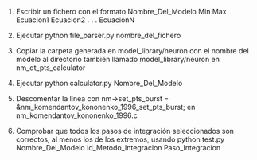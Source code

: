 1) Escribir un fichero con el formato
Nombre_Del_Modelo Min Max
Ecuacion1
Ecuacion2
.
.
.
EcuacionN

2) Ejecutar python file_parser.py nombre_del_fichero

3) Copiar la carpeta generada en model_library/neuron con el nombre del modelo al directorio también llamado model_library/neuron en nm_dt_pts_calculator

4) Ejecutar python calculator.py Nombre_Del_Modelo

5) Descomentar la línea con nm->set_pts_burst = &nm_komendantov_kononenko_1996_set_pts_burst; en nm_komendantov_kononenko_1996.c

6) Comprobar que todos los pasos de integración seleccionados son correctos, al menos los de los extremos, usando python test.py Nombre_Del_Modelo Id_Metodo_Integracion Paso_Integracion